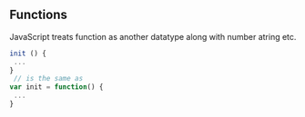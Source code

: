 ## Functions
JavaScript treats function as another datatype along with number atring etc.
```javascript
init () {
 ...
}
 // is the same as
var init = function() {
 ...
}
```
